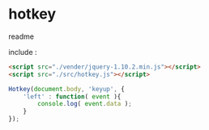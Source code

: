 hotkey
======
readme

include :
```html
<script src="./vender/jquery-1.10.2.min.js"></script>
<script src="./src/hotkey.js"></script>
```


```javascript
Hotkey(document.body, 'keyup', {
    'left' : function( event ){
        console.log( event.data );  
    }
});
```
    
